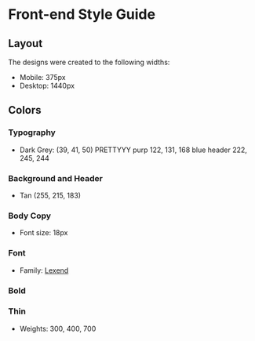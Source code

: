 # Front-end Style Guide

## Layout

The designs were created to the following widths:

- Mobile: 375px
- Desktop: 1440px

## Colors

### Typography

- Dark Grey: (39, 41, 50)
PRETTYYY purp 122, 131, 168
blue header 222, 245, 244

### Background and Header

- Tan (255, 215, 183)

### Body Copy

- Font size: 18px

### Font

- Family: [Lexend](https://fonts.google.com/specimen/Lexend)

### Bold <link href="https://fonts.googleapis.com/css2?family=Lexend:wght@800&display=swap" rel="stylesheet">
  
### Thin <link href="https://fonts.googleapis.com/css2?family=Lexend:wght@300;800&display=swap" rel="stylesheet">

- Weights: 300, 400, 700
